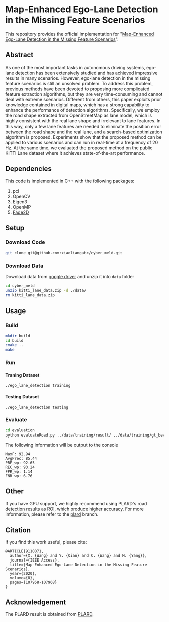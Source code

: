 # Map-Enhanced Ego-Lane Detection in the Missing Feature Scenarios

This repository provides the official implementation for "[Map-Enhanced Ego-Lane Detection in the Missing Feature Scenarios](https://ieeexplore.ieee.org/document/9110871?source=authoralert)".

## Abstract

As one of the most important tasks in autonomous driving systems, ego-lane detection has been extensively studied and has achieved impressive results in many scenarios. However, ego-lane detection in the missing feature scenarios is still an unsolved problem. To address this problem, previous methods have been devoted to proposing more complicated feature extraction algorithms, but they are very time-consuming and cannot deal with extreme scenarios. Different from others, this paper exploits prior knowledge contained in digital maps, which has a strong capability to enhance the performance of detection algorithms. Specifically, we employ the road shape extracted from OpenStreetMap as lane model, which is highly consistent with the real lane shape and irrelevant to lane features. In this way, only a few lane features are needed to eliminate the position error between the road shape and the real lane, and a search-based optimization algorithm is proposed. Experiments show that the proposed method can be applied to various scenarios and can run in real-time at a frequency of 20 Hz. At the same time, we evaluated the proposed method on the public KITTI Lane dataset where it achieves state-of-the-art performance.

## Dependencies

This code is implemented in C++ with the following packages:
1. pcl
2. OpenCV
3. Eigen3
4. OpenMP
5. [Fade2D](https://www.geom.at/fade25d/html/)

## Setup

### Download Code

```bash
git clone git@github.com:xiaoliangabc/cyber_meld.git
```

### Download Data

Download data from [google driver](https://drive.google.com/file/d/1TfXMpyTRzB1Vgkiy78c5oaF_JZ5uH57P/view?usp=sharing) and unzip it into `data` folder

```bash
cd cyber_meld
unzip kitti_lane_data.zip -d ./data/
rm kitti_lane_data.zip
```

## Usage

### Build

```bash
mkdir build
cd build
cmake ..
make
```

### Run

#### Traning Dataset

```
./ego_lane_detection training
```

#### Testing Dataset

```
./ego_lane_detection testing
```

### Evaluate

```bash
cd evaluation
python evaluateRoad.py ../data/training/result/ ../data/training/gt_bev_image/
```

The following information will be output to the console

```
MaxF: 92.94 
AvgPrec: 85.44 
PRE_wp: 92.65 
REC_wp: 93.24 
FPR_wp: 1.14 
FNR_wp: 6.76
```

## Other

If you have GPU support, we highly recommend using PLARD's road detection results as ROI, which produce higher accuracy. For more information, please refer to the [plard](https://github.com/xiaoliangabc/cyber_meld/tree/plard) branch.

## Citation

If you find this work useful, please cite:

```
@ARTICLE{9110871,
  author={X. {Wang} and Y. {Qian} and C. {Wang} and M. {Yang}},
  journal={IEEE Access}, 
  title={Map-Enhanced Ego-Lane Detection in the Missing Feature Scenarios}, 
  year={2020},
  volume={8},
  pages={107958-107968}
}
```

## Acknowledgement

The PLARD result is obtained from [PLARD](https://github.com/zhechen/PLARD).
